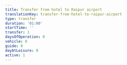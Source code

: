 ```yaml
---
title: Transfer from hotel to Raipur airport
translationKey: transfer-from-hotel-to-raipur-airport
type: transfer
duration: '01:00'
startTime: ''
transfer: 1
daysOfOperation: 0
vehicle: 0
guide: 0
dayAtLeisure: 0
active: 1
---
```

